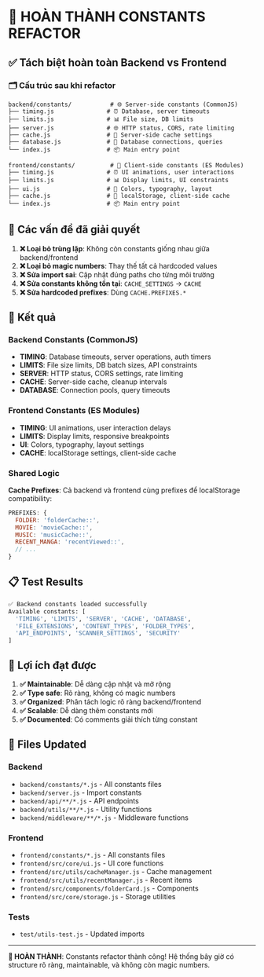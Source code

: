 # 🎯 HOÀN THÀNH CONSTANTS REFACTOR

## ✅ Tách biệt hoàn toàn Backend vs Frontend

### 🗂️ Cấu trúc sau khi refactor

```
backend/constants/           # 🌐 Server-side constants (CommonJS)
├── timing.js               # ⏰ Database, server timeouts
├── limits.js               # 📊 File size, DB limits  
├── server.js               # 🌐 HTTP status, CORS, rate limiting
├── cache.js                # 🔄 Server-side cache settings
├── database.js             # 💾 Database connections, queries
└── index.js                # 📦 Main entry point

frontend/constants/          # 🎨 Client-side constants (ES Modules)
├── timing.js               # ⏰ UI animations, user interactions
├── limits.js               # 📊 Display limits, UI constraints
├── ui.js                   # 🎨 Colors, typography, layout
├── cache.js                # 🔄 localStorage, client-side cache
└── index.js                # 📦 Main entry point
```

## 🔧 Các vấn đề đã giải quyết

1. **❌ Loại bỏ trùng lặp**: Không còn constants giống nhau giữa backend/frontend
2. **❌ Loại bỏ magic numbers**: Thay thế tất cả hardcoded values
3. **❌ Sửa import sai**: Cập nhật đúng paths cho từng môi trường
4. **❌ Sửa constants không tồn tại**: `CACHE_SETTINGS` → `CACHE`
5. **❌ Sửa hardcoded prefixes**: Dùng `CACHE.PREFIXES.*`

## 🎯 Kết quả

### Backend Constants (CommonJS)
- **TIMING**: Database timeouts, server operations, auth timers
- **LIMITS**: File size limits, DB batch sizes, API constraints
- **SERVER**: HTTP status, CORS settings, rate limiting
- **CACHE**: Server-side cache, cleanup intervals
- **DATABASE**: Connection pools, query timeouts

### Frontend Constants (ES Modules)  
- **TIMING**: UI animations, user interaction delays
- **LIMITS**: Display limits, responsive breakpoints
- **UI**: Colors, typography, layout settings
- **CACHE**: localStorage settings, client-side cache

### Shared Logic
**Cache Prefixes**: Cả backend và frontend cùng prefixes để localStorage compatibility:
```javascript
PREFIXES: {
  FOLDER: 'folderCache::',
  MOVIE: 'movieCache::',
  MUSIC: 'musicCache::',
  RECENT_MANGA: 'recentViewed::',
  // ...
}
```

## 📋 Test Results

```bash
✅ Backend constants loaded successfully
Available constants: [
  'TIMING', 'LIMITS', 'SERVER', 'CACHE', 'DATABASE',
  'FILE_EXTENSIONS', 'CONTENT_TYPES', 'FOLDER_TYPES',
  'API_ENDPOINTS', 'SCANNER_SETTINGS', 'SECURITY'
]
```

## 🚀 Lợi ích đạt được

1. **✅ Maintainable**: Dễ dàng cập nhật và mở rộng
2. **✅ Type safe**: Rõ ràng, không có magic numbers  
3. **✅ Organized**: Phân tách logic rõ ràng backend/frontend
4. **✅ Scalable**: Dễ dàng thêm constants mới
5. **✅ Documented**: Có comments giải thích từng constant

## 📄 Files Updated

### Backend
- `backend/constants/*.js` - All constants files
- `backend/server.js` - Import constants
- `backend/api/**/*.js` - API endpoints
- `backend/utils/**/*.js` - Utility functions
- `backend/middleware/**/*.js` - Middleware functions

### Frontend
- `frontend/constants/*.js` - All constants files
- `frontend/src/core/ui.js` - UI core functions
- `frontend/src/utils/cacheManager.js` - Cache management
- `frontend/src/utils/recentManager.js` - Recent items
- `frontend/src/components/folderCard.js` - Components
- `frontend/src/core/storage.js` - Storage utilities

### Tests
- `test/utils-test.js` - Updated imports

---

**🎉 HOÀN THÀNH**: Constants refactor thành công! Hệ thống bây giờ có structure rõ ràng, maintainable, và không còn magic numbers.

